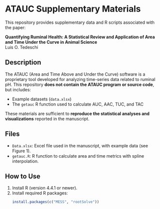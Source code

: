 # ATAUC Supplementary Materials

This repository provides supplementary data and R scripts associated with the paper:

**Quantifying Ruminal Health: A Statistical Review and Application of Area and Time Under the Curve in Animal Science**  
Luis O. Tedeschi

## Description

The ATAUC (Area and Time Above and Under the Curve) software is a proprietary tool developed for analyzing time-series data related to ruminal pH. This repository **does not contain the ATAUC program or source code**, but includes:

- Example datasets (`data.xlsx`)
- The `getauc` R function used to calculate AUC, AAC, TUC, and TAC

These materials are sufficient to **reproduce the statistical analyses and visualizations** reported in the manuscript.

## Files

- `Data.xlsx`: Excel file used in the manuscript, with example data (see Figure 1).
- `getauc.R`: R function to calculate area and time metrics with spline interpolation.

## How to Use

1. Install R (version 4.4.1 or newer).
2. Install required R packages:
   ```R
   install.packages(c("MESS", "rootSolve"))
